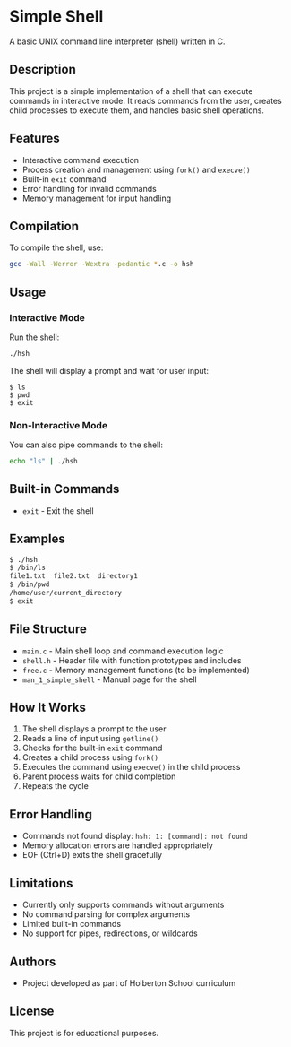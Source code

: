 # Simple Shell

A basic UNIX command line interpreter (shell) written in C.

## Description

This project is a simple implementation of a shell that can execute commands in interactive mode. It reads commands from the user, creates child processes to execute them, and handles basic shell operations.

## Features

- Interactive command execution
- Process creation and management using `fork()` and `execve()`
- Built-in `exit` command
- Error handling for invalid commands
- Memory management for input handling

## Compilation

To compile the shell, use:

```bash
gcc -Wall -Werror -Wextra -pedantic *.c -o hsh
```

## Usage

### Interactive Mode

Run the shell:
```bash
./hsh
```

The shell will display a prompt and wait for user input:
```
$ ls
$ pwd
$ exit
```

### Non-Interactive Mode

You can also pipe commands to the shell:
```bash
echo "ls" | ./hsh
```

## Built-in Commands

- `exit` - Exit the shell

## Examples

```bash
$ ./hsh
$ /bin/ls
file1.txt  file2.txt  directory1
$ /bin/pwd
/home/user/current_directory
$ exit
```

## File Structure

- `main.c` - Main shell loop and command execution logic
- `shell.h` - Header file with function prototypes and includes
- `free.c` - Memory management functions (to be implemented)
- `man_1_simple_shell` - Manual page for the shell

## How It Works

1. The shell displays a prompt to the user
2. Reads a line of input using `getline()`
3. Checks for the built-in `exit` command
4. Creates a child process using `fork()`
5. Executes the command using `execve()` in the child process
6. Parent process waits for child completion
7. Repeats the cycle

## Error Handling

- Commands not found display: `hsh: 1: [command]: not found`
- Memory allocation errors are handled appropriately
- EOF (Ctrl+D) exits the shell gracefully

## Limitations

- Currently only supports commands without arguments
- No command parsing for complex arguments
- Limited built-in commands
- No support for pipes, redirections, or wildcards

## Authors

- Project developed as part of Holberton School curriculum

## License

This project is for educational purposes.